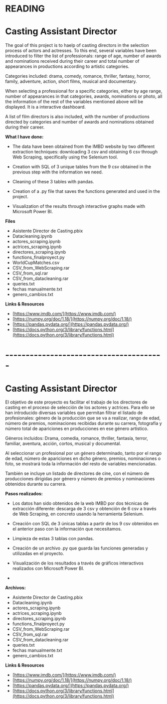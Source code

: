 # **READING**

# **Casting Assistant Director**

The goal of this project is to haelp of casting directors in the selection process of actors and actresses. To this end, several variables have been introduced to filter the list of professionals: range of age, number of awards and nominations received during their career and total number of appearances in productions according to artistic categories.

Categories included: drama, comedy, romance, thriller, fantasy, horror, family, adventure, action, short films, musical and documentary.

When selecting a professional for a specific categories, either by age range, number of appearances in that categories, awards, nominations or photo, all the information of the rest of the variables mentioned above will be displayed. It is a interactive dashboard.

A list of film directors is also included, with the number of productions directed by categories and number of awards and nominations obtained during their career.

**What I have done:**

- The data have been obtained from the IMBD website by two different extraction techniques: downloading 3 csv and obtaining 6 csv through Web Scraping, specifically using the Selenium tool.

- Creation with SQL of 3 unique tables from the 9 csv obtained in the previous step with the information we need.

- Cleaning of these 3 tables with pandas.

- Creation of a .py file that saves the functions generated and used in the project.

- Visualization of the results through interactive graphs made with Microsoft Power BI.


**Files**

- Asistente Director de Casting.pbix
- Datacleaning.ipynb
- actores\_scraping.ipynb
- actrices\_scraping.ipynb
- directores\_scraping.ipynb
- functions\_finalproyect.py
- WorldCupMatches.csv
- CSV\_from\_WebScraping.rar
- CSV\_from\_sql.rar
- CSV\_from\_datacleaning.rar
- queries.txt
- fechas manualmente.txt
- genero\_cambios.txt

**Links & Resources**

- [https://www.imdb.com/](https://www.imdb.com/)
- [https://numpy.org/doc/1.18/](https://numpy.org/doc/1.18/)
- [https://pandas.pydata.org/](https://pandas.pydata.org/)
- [https://docs.python.org/3/library/functions.html](https://docs.python.org/3/library/functions.html)



# **---------------------------------------**




# **Casting Assistant Director**

El objetivo de este proyecto es facilitar el trabajo de los directores de casting en el proceso de selección de los actores y actrices. Para ello se han introducido diversas variables que permitan filtrar el listado de profesionales: género de la producción que se va a realizar, rango de edad, número de premios, nominaciones recibidas durante su carrera, fotografía y número total de apariciones en producciones en ese género artístico.

Géneros incluidos: Drama, comedia, romance, thriller, fantasía, terror, familiar, aventura, acción, cortos, musical y documental.

Al seleccionar un profesional por un género determinado, tanto por el rango de edad, número de apariciones en dicho género, premios, nominaciones o foto, se mostrará toda la información del resto de variables mencionadas.

También se incluye un listado de directores de cine, con el número de producciones dirigidas por género y número de premios y nominaciones obtenidos durante su carrera.

**Pasos realizados:**

- Los datos han sido obtenidos de la web IMBD por dos técnicas de extracción diferente: descarga de 3 csv y obtención de 6 csv a través de Web Scraping, en concreto usando la herramienta Selenium.
- Creación con SQL de 3 únicas tablas a partir de los 9 csv obtenidos en el anterior paso con la información que necesitamos.
- Limpieza de estas 3 tablas con pandas.
- Creación de un archivo .py que guarda las funciones generadas y utilizadas en el proyecto.
- Visualización de los resultados a través de gráficos interactivos realizados con Microsoft Power BI.

-

**Archivos:**

- Asistente Director de Casting.pbix
- Datacleaning.ipynb
- actores\_scraping.ipynb
- actrices\_scraping.ipynb
- directores\_scraping.ipynb
- functions\_finalproyect.py
- CSV\_from\_WebScraping.rar
- CSV\_from\_sql.rar
- CSV\_from\_datacleaning.rar
- queries.txt
- fechas manualmente.txt
- genero\_cambios.txt

**Links & Resources**

- [https://www.imdb.com/](https://www.imdb.com/)
- [https://numpy.org/doc/1.18/](https://numpy.org/doc/1.18/)
- [https://pandas.pydata.org/](https://pandas.pydata.org/)
- [https://docs.python.org/3/library/functions.html](https://docs.python.org/3/library/functions.html)
